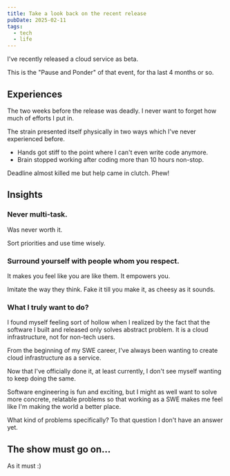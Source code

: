 ```yaml
---
title: Take a look back on the recent release
pubDate: 2025-02-11
tags:
  - tech
  - life
---
```


<!-- it's about simplemq btw -->

I've recently released a cloud service as beta.

This is the "Pause and Ponder" of that event, for tha last 4 months or so.

## Experiences

The two weeks before the release was deadly. I never want to forget how much of efforts I put in.

The strain presented itself physically in two ways which I've never experienced before.

- Hands got stiff to the point where I can't even write code anymore.
- Brain stopped working after coding more than 10 hours non-stop.

Deadline almost killed me but help came in clutch. Phew!

## Insights

### Never multi-task.

Was never worth it.

Sort priorities and use time wisely.

### Surround yourself with people whom you respect.

It makes you feel like you are like them. It empowers you.

Imitate the way they think. Fake it till you make it, as cheesy as it sounds.

### What I truly want to do?

I found myself feeling sort of hollow when I realized by the fact that the software I built and released only solves abstract problem. It is a cloud infrastructure, not for non-tech users.

From the beginning of my SWE career, I've always been wanting to create cloud infrastructure as a service.

Now that I've officially done it, at least currently, I don't see myself wanting to keep doing the same.

Software engineering is fun and exciting, but I might as well want to solve more concrete, relatable problems so that working as a SWE makes me feel like I'm making the world a better place.

What kind of problems specifically? To that question I don't have an answer yet.

## The show must go on...

As it must :)
